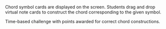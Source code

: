 
Chord symbol cards are displayed on the screen. Students drag and drop virtual note cards to construct the chord corresponding to the given symbol.

Time-based challenge with points awarded for correct chord constructions.
